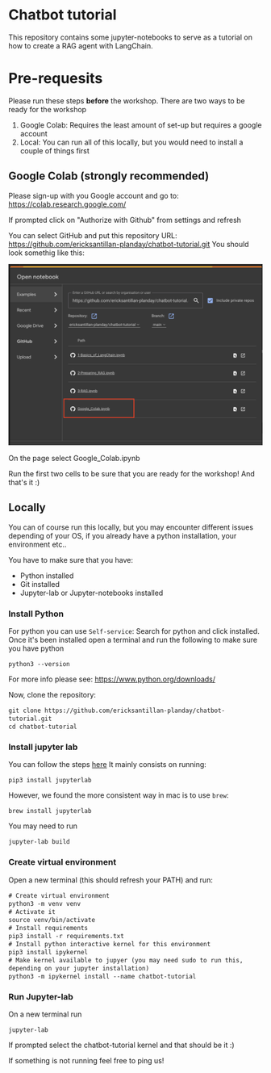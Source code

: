 # Chatbot tutorial
This repository contains some jupyter-notebooks to serve as a tutorial on how to create a RAG agent with LangChain.

# Pre-requesits

Please run these steps **before** the workshop. There are two ways to be ready for the workshop
1. Google Colab: Requires the least amount of set-up but requires a google account
2. Local: You can run all of this locally, but you would need to install a couple of things first

## Google Colab (strongly recommended)
Please sign-up with you Google account and go to: https://colab.research.google.com/ 

If prompted click on "Authorize with Github" from settings and refresh

You can select GitHub and put this repository URL: https://github.com/ericksantillan-planday/chatbot-tutorial.git
You should look somethig like this:

![image](./imgs/image.png)

On the page select Google_Colab.ipynb

Run the first two cells to be sure that you are ready for the workshop! And that's it :)

## Locally
You can of course run this locally, but you may encounter different issues depending of your OS, if you already have a python installation, your environment etc..


You have to make sure that you have:
* Python installed
* Git installed
* Jupyter-lab or Jupyter-notebooks installed

### Install Python
For python you can use `Self-service`: Search for python and click installed.
Once it's been installed open a terminal and run the following to make sure you have python
```shell
python3 --version
```
For more info please see: https://www.python.org/downloads/


Now, clone the repository:
```shell
git clone https://github.com/ericksantillan-planday/chatbot-tutorial.git
cd chatbot-tutorial
```

### Install jupyter lab
You can follow the steps [here](https://jupyter.org/install)
It mainly consists on running:
```shell
pip3 install jupyterlab
```
However, we found the more consistent way in mac is to use `brew`:
```shell
brew install jupyterlab
```

You may need to run
```shell
jupyter-lab build
```


### Create virtual environment

Open a new terminal (this should refresh your PATH) and run:
```shell
# Create virtual environment
python3 -m venv venv
# Activate it
source venv/bin/activate
# Install requirements
pip3 install -r requirements.txt
# Install python interactive kernel for this environment
pip3 install ipykernel
# Make kernel available to jupyer (you may need sudo to run this, depending on your jupyter installation)
python3 -m ipykernel install --name chatbot-tutorial
```

### Run Jupyter-lab
On a new terminal run
```shell
jupyter-lab
```
If prompted select the chatbot-tutorial kernel and that should be it :)


If something is not running feel free to ping us!